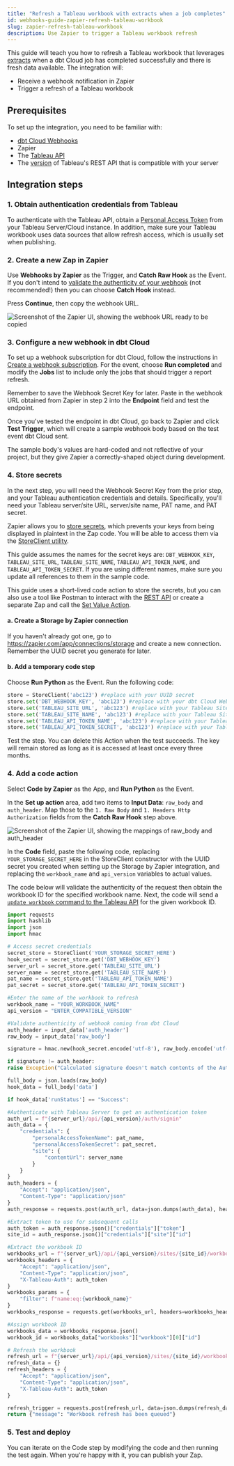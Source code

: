 ```yaml
---
title: "Refresh a Tableau workbook with extracts when a job completes"
id: webhooks-guide-zapier-refresh-tableau-workbook
slug: zapier-refresh-tableau-workbook
description: Use Zapier to trigger a Tableau workbook refresh
---
```


This guide will teach you how to refresh a Tableau workbook that leverages [extracts](https://help.tableau.com/current/pro/desktop/en-us/extracting_data.htm) when a dbt Cloud job has completed successfully and there is fresh data available. The integration will:

 - Receive a webhook notification in Zapier
 - Trigger a refresh of a Tableau workbook

## Prerequisites

To set up the integration, you need to be familiar with:

- [dbt Cloud Webhooks](/docs/deploy/webhooks)
- Zapier
- The [Tableau API](https://help.tableau.com/current/api/rest_api/en-us/REST/rest_api.htm)
- The [version](https://help.tableau.com/current/api/rest_api/en-us/REST/rest_api_concepts_versions.htm#rest_api_versioning) of Tableau's REST API that is compatible with your server 

## Integration steps

### 1. Obtain authentication credentials from Tableau
To authenticate with the Tableau API, obtain a [Personal Access Token](https://help.tableau.com/current/server/en-us/security_personal_access_tokens.htm) from your Tableau Server/Cloud instance. In addition, make sure your Tableau workbook uses data sources that allow refresh access, which is usually set when publishing.

### 2. Create a new Zap in Zapier
Use **Webhooks by Zapier** as the Trigger, and **Catch Raw Hook** as the Event. If you don't intend to [validate the authenticity of your webhook](docs/deploy/webhooks#validate-a-webhook) (not recommended!) then you can choose **Catch Hook** instead. 

Press **Continue**, then copy the webhook URL. 

![Screenshot of the Zapier UI, showing the webhook URL ready to be copied](/img/guides/orchestration/webhooks/zapier-common/catch-raw-hook.png)

### 3. Configure a new webhook in dbt Cloud
To set up a webhook subscription for dbt Cloud, follow the instructions in [Create a webhook subscription](/docs/deploy/webhooks#create-a-webhook-subscription). For the event, choose **Run completed** and modify the **Jobs** list to include only the jobs that should trigger a report refresh.

Remember to save the Webhook Secret Key for later. Paste in the webhook URL obtained from Zapier in step 2 into the **Endpoint** field and test the endpoint.

Once you've tested the endpoint in dbt Cloud, go back to Zapier and click **Test Trigger**, which will create a sample webhook body based on the test event dbt Cloud sent.

The sample body's values are hard-coded and not reflective of your project, but they give Zapier a correctly-shaped object during development. 

### 4. Store secrets 
In the next step, you will need the Webhook Secret Key from the prior step, and your Tableau authentication credentials and details.  Specifically, you'll need your Tableau server/site URL, server/site name, PAT name, and PAT secret.

Zapier allows you to [store secrets](https://help.zapier.com/hc/en-us/articles/8496293271053-Save-and-retrieve-data-from-Zaps), which prevents your keys from being displayed in plaintext in the Zap code. You will be able to access them via the [StoreClient utility](https://help.zapier.com/hc/en-us/articles/8496293969549-Store-data-from-code-steps-with-StoreClient).

This guide assumes the names for the secret keys are: `DBT_WEBHOOK_KEY`, `TABLEAU_SITE_URL`, `TABLEAU_SITE_NAME`, `TABLEAU_API_TOKEN_NAME`, and `TABLEAU_API_TOKEN_SECRET`. If you are using different names, make sure you update all references to them in the sample code.

This guide uses a short-lived code action to store the secrets, but you can also use a tool like Postman to interact with the [REST API](https://store.zapier.com/) or create a separate Zap and call the [Set Value Action](https://help.zapier.com/hc/en-us/articles/8496293271053-Save-and-retrieve-data-from-Zaps#3-set-a-value-in-your-store-0-3).

#### a. Create a Storage by Zapier connection
If you haven't already got one, go to <https://zapier.com/app/connections/storage> and create a new connection. Remember the UUID secret you generate for later. 

#### b. Add a temporary code step
Choose **Run Python** as the Event. Run the following code: 
```python 
store = StoreClient('abc123') #replace with your UUID secret
store.set('DBT_WEBHOOK_KEY', 'abc123') #replace with your dbt Cloud Webhook key
store.set('TABLEAU_SITE_URL', 'abc123') #replace with your Tableau Site URL, inclusive of https:// and .com
store.set('TABLEAU_SITE_NAME', 'abc123') #replace with your Tableau Site/Server Name
store.set('TABLEAU_API_TOKEN_NAME', 'abc123') #replace with your Tableau API Token Name
store.set('TABLEAU_API_TOKEN_SECRET', 'abc123') #replace with your Tableau API Secret
```
Test the step. You can delete this Action when the test succeeds. The key will remain stored as long as it is accessed at least once every three months.

### 4. Add a code action
Select **Code by Zapier** as the App, and **Run Python** as the Event. 

In the **Set up action** area, add two items to **Input Data**: `raw_body` and `auth_header`. Map those to the `1. Raw Body` and `1. Headers Http Authorization` fields from the **Catch Raw Hook** step above.

![Screenshot of the Zapier UI, showing the mappings of raw_body and auth_header](/img/guides/orchestration/webhooks/zapier-common/run-python.png)

In the **Code** field, paste the following code, replacing `YOUR_STORAGE_SECRET_HERE` in the StoreClient constructor with the UUID secret you created when setting up the Storage by Zapier integration, and replacing the `workbook_name` and `api_version` variables to actual values.

The code below will validate the authenticity of the request then obtain the workbook ID for the specified workbook name.  Next, the code will send a [`update workbook` command to the Tableau API](https://help.tableau.com/current/api/rest_api/en-us/REST/rest_api_ref_workbooks_and_views.htm#update_workbook_now) for the given workbook ID.

```python
import requests
import hashlib
import json
import hmac

# Access secret credentials
secret_store = StoreClient('YOUR_STORAGE_SECRET_HERE')
hook_secret = secret_store.get('DBT_WEBHOOK_KEY')
server_url = secret_store.get('TABLEAU_SITE_URL')
server_name = secret_store.get('TABLEAU_SITE_NAME')
pat_name = secret_store.get('TABLEAU_API_TOKEN_NAME')
pat_secret = secret_store.get('TABLEAU_API_TOKEN_SECRET')

#Enter the name of the workbook to refresh
workbook_name = "YOUR_WORKBOOK_NAME"
api_version = "ENTER_COMPATIBLE_VERSION"

#Validate authenticity of webhook coming from dbt Cloud
auth_header = input_data['auth_header']
raw_body = input_data['raw_body']

signature = hmac.new(hook_secret.encode('utf-8'), raw_body.encode('utf-8'), hashlib.sha256).hexdigest()

if signature != auth_header:
raise Exception("Calculated signature doesn't match contents of the Authorization header. This webhook may not have been sent from dbt Cloud.")

full_body = json.loads(raw_body)
hook_data = full_body['data'] 

if hook_data['runStatus'] == "Success":

#Authenticate with Tableau Server to get an authentication token
auth_url = f"{server_url}/api/{api_version}/auth/signin"
auth_data = {
    "credentials": {
        "personalAccessTokenName": pat_name,
        "personalAccessTokenSecret": pat_secret,
        "site": {
            "contentUrl": server_name
        }
    }
}
auth_headers = {
    "Accept": "application/json",
    "Content-Type": "application/json"
}
auth_response = requests.post(auth_url, data=json.dumps(auth_data), headers=auth_headers)

#Extract token to use for subsequent calls
auth_token = auth_response.json()["credentials"]["token"]
site_id = auth_response.json()["credentials"]["site"]["id"]

#Extract the workbook ID
workbooks_url = f"{server_url}/api/{api_version}/sites/{site_id}/workbooks"
workbooks_headers = {
    "Accept": "application/json",
    "Content-Type": "application/json",
    "X-Tableau-Auth": auth_token
}
workbooks_params = {
    "filter": f"name:eq:{workbook_name}"
}
workbooks_response = requests.get(workbooks_url, headers=workbooks_headers, params=workbooks_params)

#Assign workbook ID
workbooks_data = workbooks_response.json()
workbook_id = workbooks_data["workbooks"]["workbook"][0]["id"]

# Refresh the workbook
refresh_url = f"{server_url}/api/{api_version}/sites/{site_id}/workbooks/{workbook_id}/refresh"
refresh_data = {}
refresh_headers = {
    "Accept": "application/json",
    "Content-Type": "application/json",
    "X-Tableau-Auth": auth_token
}

refresh_trigger = requests.post(refresh_url, data=json.dumps(refresh_data), headers=refresh_headers)
return {"message": "Workbook refresh has been queued"}
```

### 5. Test and deploy
You can iterate on the Code step by modifying the code and then running the test again. When you're happy with it, you can publish your Zap.
